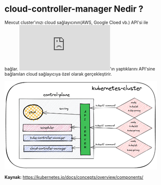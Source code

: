 # cloud-controller-manager Nedir ?

Mevcut cluster'ınızı cloud sağlayıcının(AWS, Google Cloed vb.) API'si ile bağlar. ![kube-controller-manager](https://github.com/hae-shin/kubernetes-cluster/blob/main/d%C3%B6k%C3%BCmanlar/kube-controller-manager.md)'ın yaptıklarını API'sine bağlanılan cloud sağlayıcıya özel olarak gerçekleştirir. 

![image](https://github.com/hae-shin/kubernetes-cluster/blob/main/kubernetes-cluster.png)


**Kaynak:** https://kubernetes.io/docs/concepts/overview/components/
